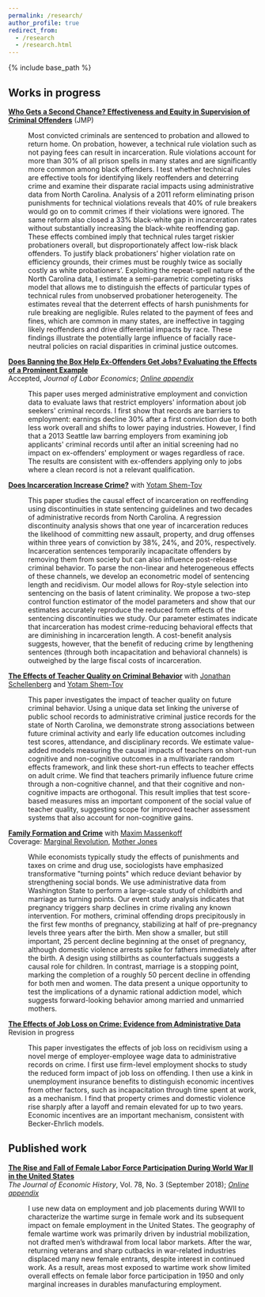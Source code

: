 ```yaml
---
permalink: /research/
author_profile: true
redirect_from:
  - /research
  - /research.html
---
```


{% include base_path %}

## Works in progress

[**Who Gets a Second Chance? Effectiveness and Equity in Supervision of Criminal Offenders**](/files/jmp.pdf) (JMP)
<dl><dd>Most convicted criminals are sentenced to probation and allowed to return home. On probation, however, a technical rule violation such as not paying fees can result in incarceration. Rule violations account for more than 30% of all prison spells in many states and are significantly more common among black offenders. I test whether technical rules are effective tools for identifying likely reoffenders and deterring crime and examine their disparate racial impacts using administrative data from North Carolina. Analysis of a 2011 reform eliminating prison punishments for technical violations reveals that 40% of rule breakers would go on to commit crimes if their violations were ignored. The same reform also closed a 33% black-white gap in incarceration rates without substantially increasing the black-white reoffending gap. These effects combined imply that technical rules target riskier probationers overall, but disproportionately affect low-risk black offenders. To justify black probationers’ higher violation rate on efficiency grounds, their crimes must be roughly twice as socially costly as white probationers’. Exploiting the repeat-spell nature of the North Carolina data, I estimate a semi-parametric competing risks model that allows me to distinguish the effects of particular types of technical rules from unobserved probationer heterogeneity. The estimates reveal that the deterrent effects of harsh punishments for rule breaking are negligible. Rules related to the payment of fees and fines, which are common in many states, are ineffective in tagging likely reoffenders and drive differential impacts by race. These findings illustrate the potentially large influence of facially race-neutral policies on racial disparities in criminal justice outcomes.</dd></dl>

[**Does Banning the Box Help Ex-Offenders Get Jobs? Evaluating the Effects of a Prominent Example**](/files/btb_seattle_0418.pdf)  
Accepted, *Journal of Labor Economics*; [*Online appendix*](/files/btb_online_appendix_0418.pdf)
<dl><dd>This paper uses merged administrative employment and conviction data to evaluate laws that restrict employers' information about job seekers' criminal records. I first show that records are barriers to employment: earnings decline 30% after a first conviction due to both less work overall and shifts to lower paying industries. However, I find that a 2013 Seattle law barring employers from examining job applicants' criminal records until after an initial screening had no impact on ex-offenders' employment or wages regardless of race. The results are consistent with ex-offenders applying only to jobs where a clean record is not a relevant qualification.</dd></dl>

[**Does Incarceration Increase Crime?**](https://yotamshemtov.github.io/files/YotamShemTov_JMP.pdf) with [Yotam Shem-Tov](https://yotamshemtov.github.io/index.html)    
<dl><dd>This paper studies the causal effect of incarceration on reoffending using discontinuities in state sentencing guidelines and two decades of administrative records from North Carolina. A regression discontinuity analysis shows that one year of incarceration reduces the likelihood of committing new assault, property, and drug offenses within three years of conviction by 38%, 24%, and 20%, respectively. Incarceration sentences temporarily incapacitate offenders by removing them from society but can also influence post-release criminal behavior. To parse the non-linear and heterogeneous effects of these channels, we develop an econometric model of sentencing length and recidivism. Our model allows for Roy-style selection into sentencing on the basis of latent criminality. We propose a two-step control function estimator of the model parameters and show that our estimates accurately reproduce the reduced form effects of the sentencing discontinuities we study. Our parameter estimates indicate that incarceration has modest crime-reducing behavioral effects that are diminishing in incarceration length. A cost-benefit analysis suggests, however, that the benefit of reducing crime by lengthening sentences (through both incapacitation and behavioral channels) is outweighed by the large fiscal costs of incarceration.</dd></dl>

[**The Effects of Teacher Quality on Criminal Behavior**](https://drive.google.com/uc?export=pdf&id=1agkUuMjtPIPoQlgQEel3tVVofs2WFVsA) with [Jonathan Schellenberg](https://sites.google.com/view/jonathanschellenberg/home?authuser=0) and [Yotam Shem-Tov](https://yotamshemtov.github.io/index.html)  
<dl><dd>This paper investigates the impact of teacher quality on future criminal behavior. Using a unique data set linking the universe of public school records to administrative criminal justice records for the state of North Carolina, we demonstrate strong associations between future criminal activity and early life education outcomes including test scores, attendance, and disciplinary records. We estimate value-added models measuring the causal impacts of teachers on short-run cognitive and non-cognitive outcomes in a multivariate random effects framework, and link these short-run effects to teacher effects on adult crime. We find that teachers primarily influence future crime through a non-cognitive channel, and that their cognitive and non-cognitive impacts are orthogonal. This result implies that test score-based measures miss an important component of the social value of teacher quality, suggesting scope for improved teacher assessment systems that also account for non-cognitive gains.</dd></dl>

[**Family Formation and Crime**](http://maximmassenkoff.com/FamilyFormationAndCrime.pdf) with [Maxim Massenkoff](http://maximmassenkoff.com)  
Coverage: [Marginal Revolution](https://marginalrevolution.com/marginalrevolution/2019/11/more-pregnancy-less-crime.html), [Mother Jones](https://www.motherjones.com/kevin-drum/2019/11/having-a-baby-cuts-crime-by-25/)
<dl><dd>While economists typically study the effects of punishments and taxes on crime and drug use, sociologists have emphasized transformative "turning points" which reduce deviant behavior by strengthening social bonds. We use administrative data from Washington State to perform a large-scale study of childbirth and marriage as turning points. Our event study analysis indicates that pregnancy triggers sharp declines in crime rivaling any known intervention. For mothers, criminal offending drops precipitously in the first few months of pregnancy, stabilizing at half of pre-pregnancy levels three years after the birth. Men show a smaller, but still important, 25 percent decline beginning at the onset of pregnancy, although domestic violence arrests spike for fathers immediately after the birth. A design using stillbirths as counterfactuals suggests a causal role for children. In contrast, marriage is a stopping point, marking the completion of a roughly 50 percent decline in offending for both men and women. The data present a unique opportunity to test the implications of a dynamic rational addiction model, which suggests forward-looking behavior among married and unmarried mothers.</dd></dl>

[**The Effects of Job Loss on Crime: Evidence from Administrative Data**](/files/jobloss_crime_ekr_vf.pdf)  
Revision in progress
<dl><dd>This paper investigates the effects of job loss on recidivism using a novel merge of employer-employee wage data to administrative records on crime. I first use firm-level employment shocks to study the reduced form impact of job loss on offending. I then use a kink in unemployment insurance benefits to distinguish economic incentives from other factors, such as incapacitation through time spent at work, as a mechanism. I find that property crimes and domestic violence rise sharply after a layoff and remain elevated for up to two years. Economic incentives are an important mechanism, consistent with Becker-Ehrlich models.</dd></dl>



## Published work

[**The Rise and Fall of Female Labor Force Participation During World War II in the United States**](/files/rise_and_fall.pdf)  
*The Journal of Economic History*, Vol. 78, No. 3 (September 2018); [*Online appendix*](/files/rise_and_fall_online_appendix.pdf)
<dl><dd>I use new data on employment and job placements during WWII to characterize the wartime surge in female work and its subsequent impact on female employment in the United States. The geography of female wartime work was primarily driven by industrial mobilization, not drafted men’s withdrawal from local labor markets. After the war, returning veterans and sharp cutbacks in war-related industries displaced many new female entrants, despite interest in continued work. As a result, areas most exposed to wartime work show limited overall effects on female labor force participation in 1950 and only marginal increases in durables manufacturing employment.</dd></dl>

